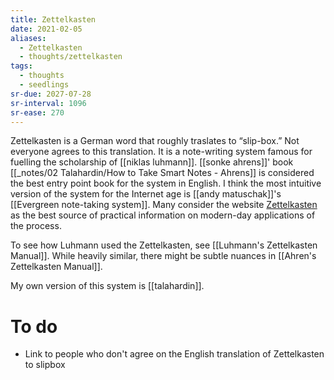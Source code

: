 ```yaml
---
title: Zettelkasten
date: 2021-02-05
aliases:
  - Zettelkasten
  - thoughts/zettelkasten
tags:
  - thoughts
  - seedlings
sr-due: 2027-07-28
sr-interval: 1096
sr-ease: 270
---
```

Zettelkasten is a German word that roughly traslates to “slip-box.” Not everyone agrees to this translation. It is a note-writing system famous for fuelling the scholarship of [[niklas luhmann]]. [[sonke ahrens]]' book [[_notes/02 Talahardin/How to Take Smart Notes - Ahrens]] is considered the best entry point book for the system in English. I think the most intuitive version of the system for the Internet age is [[andy matuschak]]'s [[Evergreen note-taking system]]. Many consider the website [Zettelkasten](https://zettelkasten.de/) as the best source of practical information on modern-day applications of the process.

To see how Luhmann used the Zettelkasten, see [[Luhmann's Zettelkasten Manual]]. While heavily similar, there might be subtle nuances in [[Ahren's Zettelkasten Manual]].

My own version of this system is [[talahardin]].

# To do

- Link to people who don't agree on the English translation of Zettelkasten to slipbox